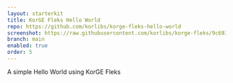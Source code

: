 ```yaml
---
layout: starterkit
title: KorGE Fleks Hello World
repo: https://github.com/korlibs/korge-fleks-hello-world
screenshot: https://raw.githubusercontent.com/korlibs/korge-fleks/9c693b626aecafa74f9effa0946366b2ab3b2d7a/fleks-screenshot.png
branch: main
enabled: true
order: 5
---
```


A simple Hello World using KorGE Fleks
